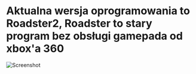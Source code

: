 # Aktualna wersja oprogramowania to Roadster2, Roadster to stary program bez obsługi gamepada od xbox'a 360

![Screenshot](screenshot.png)

